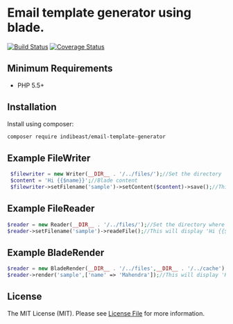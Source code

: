 # Email template generator using blade.
[![Build Status](https://travis-ci.org/indibeast/email-template-generator.svg?branch=master)](https://travis-ci.org/indibeast/email-template-generator)
[![Coverage Status](https://coveralls.io/repos/indibeast/email-template-generator/badge.svg?branch=master&service=github)](https://coveralls.io/github/indibeast/email-template-generator?branch=master)

## Minimum Requirements ##

- PHP 5.5+

Installation
------------

Install using composer:

```bash
composer require indibeast/email-template-generator
```

## Example FileWriter
```php
 $filewriter = new Writer(__DIR__ . '/../files/');//Set the directory
 $content = 'Hi {{$name}}';//Blade content
 $filewriter->setFilename('sample')->setContent($content)->save();//This will create sample.blade.php file in the given location.
 ```
## Example FileReader
 ```php
 $reader = new Reader(__DIR__ . '/../files/');//Set the directory where blade files located.
 $reader->setFilename('sample')->readeFile();//This will display 'Hi {{$name}}'.
 ```
## Example BladeRender
 ```php
 $reader = new BladeRender(__DIR__ . '/../files',__DIR__ . '/../cache');//Set views nad cache folder for blade files.
 $reader->render('sample',['name' => 'Mahendra']);//This will display 'Hi Mahendra'.
 ```
## License

The MIT License (MIT). Please see [License File](https://github.com/indibeast/email-template-generator/blob/master/LICENSE) for more information.

